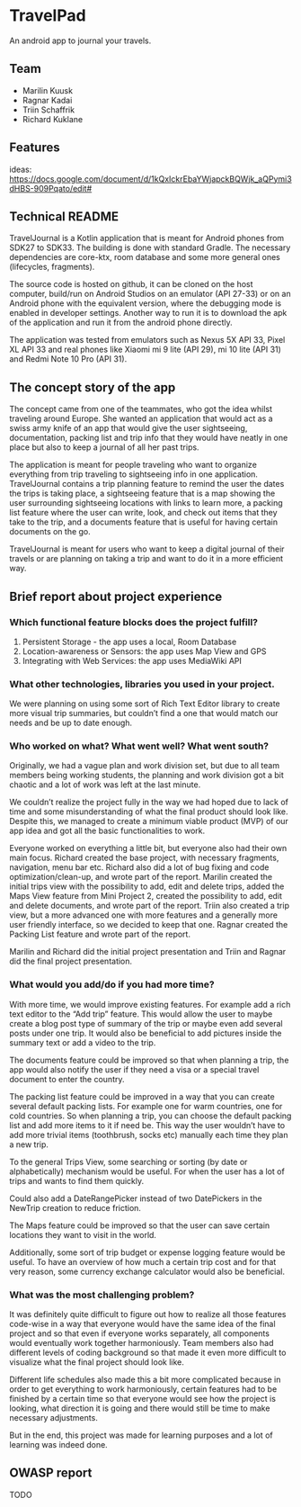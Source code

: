 # TravelPad
An android app to journal your travels.

## Team
 - Marilin Kuusk
 - Ragnar Kadai
 - Triin Schaffrik
 - Richard Kuklane

## Features
 ideas: https://docs.google.com/document/d/1kQxIckrEbaYWjapckBQWjk_aQPymi3dHBS-909Pqato/edit#

## Technical README

TravelJournal is a Kotlin application that is meant for Android phones from SDK27 to SDK33. The building is done with standard Gradle. The necessary dependencies are core-ktx, room database and some more general ones (lifecycles, fragments).

The source code is hosted on github, it can be cloned on the host computer, build/run on Android Studios on an emulator (API 27-33) or on an Android phone with the equivalent version, where the debugging mode is enabled in developer settings. Another way to run it is to download the apk of the application and run it from the android phone directly.

The application was tested from emulators such as Nexus 5X API 33, Pixel XL API 33 and real phones like Xiaomi mi 9 lite (API 29), mi 10 lite (API 31) and Redmi Note 10 Pro (API 31).

## The concept story of the app
The concept came from one of the teammates, who got the idea whilst traveling around Europe. She wanted an application that would act as a swiss army knife of an app that would give the user sightseeing, documentation, packing list and trip info that they would have neatly in one place but also to keep a journal of all her past trips.

The application is meant for people traveling who want to organize everything from trip traveling to sightseeing info in one application. TravelJournal contains a trip planning feature to remind the user the dates the trips is taking place, a sightseeing feature that is a map showing the user surrounding sightseeing locations with links to learn more, a packing list feature where the user can write, look, and check out items that they take to the trip, and a documents feature that is useful for having certain documents on the go.

TravelJournal is meant for users who want to keep a digital journal of their travels or are planning on taking a trip and want to do it in a more efficient way.

## Brief report about project experience
### Which functional feature blocks does the project fulfill?
 1. Persistent Storage - the app uses a local, Room Database
 2. Location-awareness or Sensors: the app uses Map View and GPS
 3. Integrating with Web Services: the app uses MediaWiki API

### What other technologies, libraries you used in your project.
We were planning on using some sort of Rich Text Editor library to create more visual trip summaries, but couldn’t find a one that would match our needs and be up to date enough.

### Who worked on what? What went well? What went south?
Originally, we had a vague plan and work division set, but due to all team members being working students, the planning and work division got a bit chaotic and a lot of work was left at the last minute.

We couldn’t realize the project fully in the way we had hoped due to lack of time and some misunderstanding of what the final product should look like. Despite this, we managed to create a minimum viable product (MVP) of our app idea and got all the basic functionalities to work.

Everyone worked on everything a little bit, but everyone also had their own main focus. Richard created the base project, with necessary fragments, navigation, menu bar etc. Richard also did a lot of bug fixing and code optimization/clean-up, and wrote part of the report. Marilin created the initial trips view with the possibility to add, edit and delete trips, added the Maps View feature from Mini Project 2, created the possibility to add, edit and delete documents, and wrote part of the report. Triin also created a trip view, but a more advanced one with more features and a generally more user friendly interface, so we decided to keep that one. Ragnar created the Packing List feature and wrote part of the report.

Marilin and Richard did the initial project presentation and Triin and Ragnar did the final project presentation.

### What would you add/do if you had more time?
With more time, we would improve existing features. For example add a rich text editor to the “Add trip” feature. This would allow the user to maybe create a blog post type of summary of the trip or maybe even add several posts under one trip.  It would also be beneficial to add pictures inside the summary text or add a video to the trip.

The documents feature could be improved so that when planning a trip, the app would also notify the user if they need a visa or a special travel document to enter the country.

The packing list feature could be improved in a way that you can create several default packing lists. For example one for warm countries, one for cold countries. So when planning a trip, you can choose the default packing list and add more items to it if need be. This way the user wouldn’t have to add more trivial items (toothbrush, socks etc) manually each time they plan a new trip.

To the general Trips View, some searching or sorting (by date or alphabetically) mechanism would be useful. For when the user has a lot of trips and wants to find them quickly.

Could also add a DateRangePicker instead of two DatePickers in the NewTrip creation to reduce friction.

The Maps feature could be improved so that the user can save certain locations they want to visit in the world.

Additionally, some sort of trip budget or expense logging feature would be useful. To have an overview of how much a certain trip cost and for that very reason, some currency exchange calculator would also be beneficial.

### What was the most challenging problem?
It was definitely quite difficult to figure out how to realize all those features code-wise in a way that everyone would have the same idea of the final project and so that even if everyone works separately, all components would eventually work together harmoniously. Team members also had different levels of coding background so that made it even more difficult to visualize what the final project should look like.

Different life schedules also made this a bit more complicated because in order to get everything to work harmoniously, certain features had to be finished by a certain time so that everyone would see how the project is looking, what direction it is going and there would still be time to make necessary adjustments.

But in the end, this project was made for learning purposes and a lot of learning was indeed done.

## OWASP report
TODO
